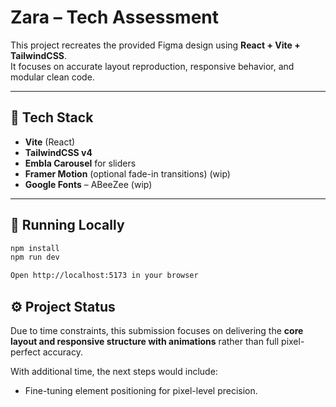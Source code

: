 # Zara – Tech Assessment

This project recreates the provided Figma design using **React + Vite + TailwindCSS**.  
It focuses on accurate layout reproduction, responsive behavior, and modular clean code.

---

## 🧱 Tech Stack

- **Vite** (React)
- **TailwindCSS v4**
- **Embla Carousel** for sliders
- **Framer Motion** (optional fade-in transitions) (wip)
- **Google Fonts** – ABeeZee (wip)

---

## 🚀 Running Locally

```bash
npm install
npm run dev

Open http://localhost:5173 in your browser
```

## ⚙️ Project Status

Due to time constraints, this submission focuses on delivering the **core layout and responsive structure with animations** rather than full pixel-perfect accuracy. 

With additional time, the next steps would include:

- Fine-tuning element positioning for pixel-level precision.
